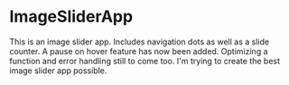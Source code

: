 # ImageSliderApp
This is an image slider app. Includes navigation dots as well as a slide counter. A pause on hover feature has now been added. Optimizing a function and error handling still to come too. I'm trying to create the best image slider app possible. 
